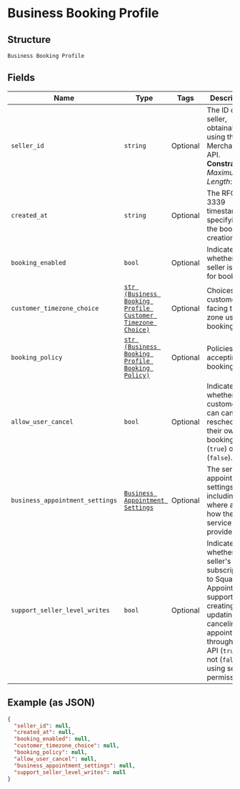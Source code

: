 
# Business Booking Profile

## Structure

`Business Booking Profile`

## Fields

| Name | Type | Tags | Description |
|  --- | --- | --- | --- |
| `seller_id` | `string` | Optional | The ID of the seller, obtainable using the Merchants API.<br>**Constraints**: *Maximum Length*: `32` |
| `created_at` | `string` | Optional | The RFC 3339 timestamp specifying the booking's creation time. |
| `booking_enabled` | `bool` | Optional | Indicates whether the seller is open for booking. |
| `customer_timezone_choice` | [`str (Business Booking Profile Customer Timezone Choice)`](../../doc/models/business-booking-profile-customer-timezone-choice.md) | Optional | Choices of customer-facing time zone used for bookings. |
| `booking_policy` | [`str (Business Booking Profile Booking Policy)`](../../doc/models/business-booking-profile-booking-policy.md) | Optional | Policies for accepting bookings. |
| `allow_user_cancel` | `bool` | Optional | Indicates whether customers can cancel or reschedule their own bookings (`true`) or not (`false`). |
| `business_appointment_settings` | [`Business Appointment Settings`](../../doc/models/business-appointment-settings.md) | Optional | The service appointment settings, including where and how the service is provided. |
| `support_seller_level_writes` | `bool` | Optional | Indicates whether the seller's subscription to Square Appointments supports creating, updating or canceling an appointment through the API (`true`) or not (`false`) using seller permission. |

## Example (as JSON)

```json
{
  "seller_id": null,
  "created_at": null,
  "booking_enabled": null,
  "customer_timezone_choice": null,
  "booking_policy": null,
  "allow_user_cancel": null,
  "business_appointment_settings": null,
  "support_seller_level_writes": null
}
```

